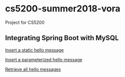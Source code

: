 # cs5200-summer2018-vora
Project for CS5200

## Integrating Spring Boot with MySQL
[Insert a static hello message](http://cs5200-summer2018-vora.us-east-2.elasticbeanstalk.com/api/hello/insert)

[Insert a parameterized hello message](http://cs5200-summer2018-vora.us-east-2.elasticbeanstalk.com/api/hello/insert/Some%20parameterized%20message)

[Retrieve all hello messages](http://cs5200-summer2018-vora.us-east-2.elasticbeanstalk.com/api/hello/select/all)
